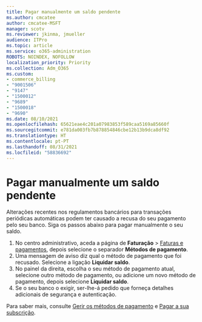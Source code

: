 ```yaml
---
title: Pagar manualmente um saldo pendente
ms.author: cmcatee
author: cmcatee-MSFT
manager: scotv
ms.reviewer: jkinma, jmueller
audience: ITPro
ms.topic: article
ms.service: o365-administration
ROBOTS: NOINDEX, NOFOLLOW
localization_priority: Priority
ms.collection: Adm_O365
ms.custom:
- commerce_billing
- "9001506"
- "9147"
- "1500012"
- "9689"
- "1500018"
- "9690"
ms.date: 08/10/2021
ms.openlocfilehash: 65621eae4c201a07983853f589caa5169a85660f
ms.sourcegitcommit: e781da003fb7b878854846cbe12b13b9dca8df92
ms.translationtype: HT
ms.contentlocale: pt-PT
ms.lasthandoff: 08/31/2021
ms.locfileid: "58836692"
---
```

# <a name="manually-pay-an-outstanding-balance"></a>Pagar manualmente um saldo pendente

Alterações recentes nos regulamentos bancários para transações periódicas automáticas podem ter causado a recusa do seu pagamento pelo seu banco. Siga os passos abaixo para pagar manualmente o seu saldo.

1. No centro administrativo, aceda a página de **Faturação** > [Faturas e pagamentos](https://go.microsoft.com/fwlink/p/?linkid=2018806), depois selecione o separador **Métodos de pagamento**.
2. Uma mensagem de aviso diz qual o método de pagamento que foi recusado. Selecione a ligação **Liquidar saldo**.
3. No painel da direita, escolha o seu método de pagamento atual, selecione outro método de pagamento, ou adicione um novo método de pagamento, depois selecione **Liquidar saldo**.
4. Se o seu banco o exigir, ser-lhe-á pedido que forneça detalhes adicionais de segurança e autenticação.

Para saber mais, consulte [Gerir os métodos de pagamento](https://docs.microsoft.com/microsoft-365/commerce/billing-and-payments/manage-payment-methods) e [Pagar a sua subscrição](https://docs.microsoft.com/microsoft-365/commerce/billing-and-payments/pay-for-your-subscription).
